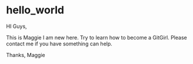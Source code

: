 # hello_world

HI Guys,

This is Maggie I am new here. Try to learn how to become a GitGirl.
Please contact me if you have something can help.

Thanks,
  Maggie
